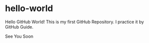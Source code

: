 # hello-world
Hello GitHub World!
This is my first GitHub Repository.
I practice it by GitHub Guide.

See You Soon
